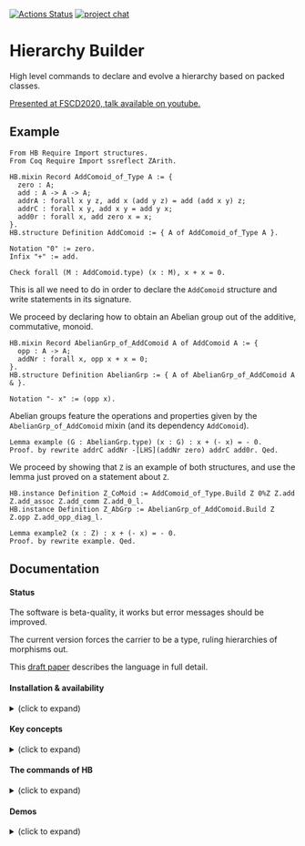 [![Actions Status](https://github.com/math-comp/hierarchy-builder/workflows/CI/badge.svg)](https://github.com/math-comp/hierarchy-builder/actions)
[![project chat](https://img.shields.io/badge/zulip-join_chat-brightgreen.svg)](https://coq.zulipchat.com/#narrow/stream/237868-Hierarchy-Buidlder)

# Hierarchy Builder

High level commands to declare and evolve a hierarchy based on packed classes.

[Presented at FSCD2020, talk available on youtube.](https://www.youtube.com/watch?v=F6iRaTlQrlo)

## Example

```coq
From HB Require Import structures.
From Coq Require Import ssreflect ZArith.

HB.mixin Record AddComoid_of_Type A := {
  zero : A;
  add : A -> A -> A;
  addrA : forall x y z, add x (add y z) = add (add x y) z;
  addrC : forall x y, add x y = add y x;
  add0r : forall x, add zero x = x;
}.
HB.structure Definition AddComoid := { A of AddComoid_of_Type A }.

Notation "0" := zero.
Infix "+" := add.

Check forall (M : AddComoid.type) (x : M), x + x = 0.
```

This is all we need to do in order to declare the `AddComoid` structure
and write statements in its signature.

We proceed by declaring how to obtain an Abelian group out of the
additive, commutative, monoid.

```coq
HB.mixin Record AbelianGrp_of_AddComoid A of AddComoid A := {
  opp : A -> A;
  addNr : forall x, opp x + x = 0;
}.
HB.structure Definition AbelianGrp := { A of AbelianGrp_of_AddComoid A & }.

Notation "- x" := (opp x).
```

Abelian groups feature the operations and properties given by the
`AbelianGrp_of_AddComoid` mixin (and its dependency `AddComoid`).

```coq
Lemma example (G : AbelianGrp.type) (x : G) : x + (- x) = - 0.
Proof. by rewrite addrC addNr -[LHS](addNr zero) addrC add0r. Qed.
```

We proceed by showing that `Z` is an example of both structures, and use
the lemma just proved on a statement about `Z`.

```coq
HB.instance Definition Z_CoMoid := AddComoid_of_Type.Build Z 0%Z Z.add Z.add_assoc Z.add_comm Z.add_0_l.
HB.instance Definition Z_AbGrp := AbelianGrp_of_AddComoid.Build Z Z.opp Z.add_opp_diag_l.

Lemma example2 (x : Z) : x + (- x) = - 0.
Proof. by rewrite example. Qed.
```

## Documentation

#### Status

The software is beta-quality, it works but error messages should be improved.

The current version forces the carrier to be a type, ruling hierarchies of morphisms out.

This [draft paper](https://hal.inria.fr/hal-02478907) describes the language
in full detail.

#### Installation & availability

<details><summary>(click to expand)</summary><p>

HB works on Coq 8.11, 8.12 and 8.13

- You can install it via OPAM

```shell
opam repo add coq-released https://coq.inria.fr/opam/released
opam install coq-hierarchy-builder
```

- You can use it in nix with the attribute `coqPackages_8_11.hierarchy-builder` e.g. via `nix-shell -p coq_8_11 -p coqPackages_8_11.hierarchy-builder`
 
</p></details>

#### Key concepts

<details><summary>(click to expand)</summary><p>

- a *mixin* is a bare bone building block of the hierarchy, it packs operations
  and axioms.

- a *factory* is a package of operations and properties that is elaborated by
  HB to one or more mixin. A mixin is hence a trivial factory.

- a *structure* is declared by attaching zero or more factories to a type.

- a *builder* is a user provided piece of code capable of
  building one or more mixins from a factory.

- an *instance* is an example of a structure: it provides all operation and
  fulfills all axioms.

</p></details>

#### The commands of HB

<details><summary>(click to expand)</summary><p>

- `HB.mixin` declares a mixin
- `HB.structure` declares a structure
- `HB.factory` declares a factory
- `HB.builders` and `HB.end` declare a set of builders
- `HB.instance` declares a structure instance
- `HB.export` exports a module and schedules it for re-export
- `HB.reexport` exports all modules scheduled for re-export
- `HB.graph` prints the structure hierarchy to a dot file
- `HB.status` dumps the contents of the hierarchy (debug purposes)

Their documentation can be found in the comments of [structures.v](structures.v),
search for `Elpi Command` and you will find them. All commands can be
prefixed with the attribute `#[verbose]` to get an idea of what they are doing.

</p></details>

#### Demos

<details><summary>(click to expand)</summary><p>

- [demo1](demo1/) and [demo3](demo3/) declare and evolve a hierarchy up to
  rings with various clients that are tested not to break when the hierarchy
  evolves
- [demo2](demo2/) describes the subtle triangular interaction between groups,
  topological space and uniform spaces. Indeed, 1. all uniform spaces induce a
  topology, which makes them topological spaces, but 2. all topological groups
  (groups that are topological spaces such that the addition and opposite are
  continuous) induce a uniformity, which makes them uniform spaces. We solve
  this seamingly mutual dependency using HB.

</p></details>
